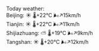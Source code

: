 Today weather:  
Beijing: ☀️   🌡️+22°C 🌬️↗15km/h  
Tianjin: ☀️   🌡️+22°C 🌬️↗11km/h  
Shijiazhuang: ⛅️  🌡️+19°C 🌬️↗9km/h  
Tangshan: ☀️   🌡️+20°C 🌬️↗12km/h  
